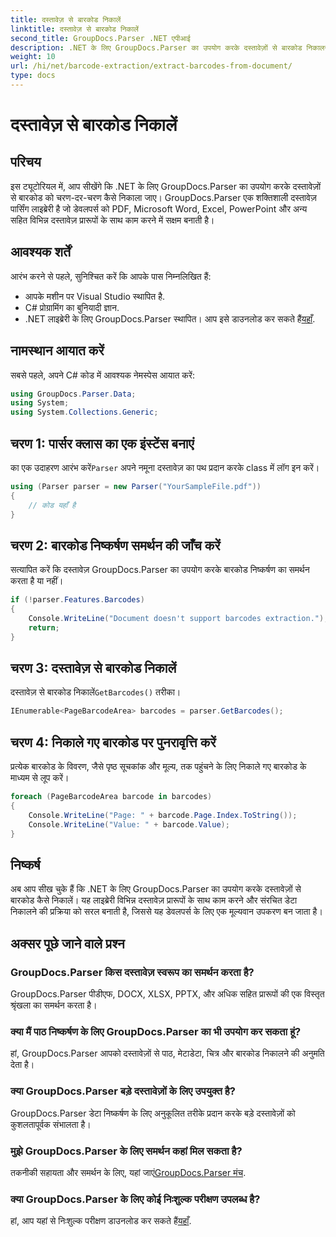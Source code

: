 ```yaml
---
title: दस्तावेज़ से बारकोड निकालें
linktitle: दस्तावेज़ से बारकोड निकालें
second_title: GroupDocs.Parser .NET एपीआई
description: .NET के लिए GroupDocs.Parser का उपयोग करके दस्तावेज़ों से बारकोड निकालना सीखें। अपने दस्तावेज़ प्रसंस्करण क्षमताओं को आसानी से बढ़ाएँ।
weight: 10
url: /hi/net/barcode-extraction/extract-barcodes-from-document/
type: docs
---
```

# दस्तावेज़ से बारकोड निकालें

## परिचय
इस ट्यूटोरियल में, आप सीखेंगे कि .NET के लिए GroupDocs.Parser का उपयोग करके दस्तावेज़ों से बारकोड को चरण-दर-चरण कैसे निकाला जाए। GroupDocs.Parser एक शक्तिशाली दस्तावेज़ पार्सिंग लाइब्रेरी है जो डेवलपर्स को PDF, Microsoft Word, Excel, PowerPoint और अन्य सहित विभिन्न दस्तावेज़ प्रारूपों के साथ काम करने में सक्षम बनाती है।
## आवश्यक शर्तें
आरंभ करने से पहले, सुनिश्चित करें कि आपके पास निम्नलिखित हैं:
- आपके मशीन पर Visual Studio स्थापित है.
- C# प्रोग्रामिंग का बुनियादी ज्ञान.
-  .NET लाइब्रेरी के लिए GroupDocs.Parser स्थापित। आप इसे डाउनलोड कर सकते हैं[यहाँ](https://releases.groupdocs.com/parser/net/).

## नामस्थान आयात करें
सबसे पहले, अपने C# कोड में आवश्यक नेमस्पेस आयात करें:
```csharp
using GroupDocs.Parser.Data;
using System;
using System.Collections.Generic;
```
## चरण 1: पार्सर क्लास का एक इंस्टेंस बनाएं
 का एक उदाहरण आरंभ करें`Parser` अपने नमूना दस्तावेज़ का पथ प्रदान करके class में लॉग इन करें।
```csharp
using (Parser parser = new Parser("YourSampleFile.pdf"))
{
    // कोड यहाँ है
}
```
## चरण 2: बारकोड निष्कर्षण समर्थन की जाँच करें
सत्यापित करें कि दस्तावेज़ GroupDocs.Parser का उपयोग करके बारकोड निष्कर्षण का समर्थन करता है या नहीं।
```csharp
if (!parser.Features.Barcodes)
{
    Console.WriteLine("Document doesn't support barcodes extraction.");
    return;
}
```
## चरण 3: दस्तावेज़ से बारकोड निकालें
 दस्तावेज़ से बारकोड निकालें`GetBarcodes()` तरीका।
```csharp
IEnumerable<PageBarcodeArea> barcodes = parser.GetBarcodes();
```
## चरण 4: निकाले गए बारकोड पर पुनरावृत्ति करें
प्रत्येक बारकोड के विवरण, जैसे पृष्ठ सूचकांक और मूल्य, तक पहुंचने के लिए निकाले गए बारकोड के माध्यम से लूप करें।
```csharp
foreach (PageBarcodeArea barcode in barcodes)
{
    Console.WriteLine("Page: " + barcode.Page.Index.ToString());
    Console.WriteLine("Value: " + barcode.Value);
}
```

## निष्कर्ष
अब आप सीख चुके हैं कि .NET के लिए GroupDocs.Parser का उपयोग करके दस्तावेज़ों से बारकोड कैसे निकालें। यह लाइब्रेरी विभिन्न दस्तावेज़ प्रारूपों के साथ काम करने और संरचित डेटा निकालने की प्रक्रिया को सरल बनाती है, जिससे यह डेवलपर्स के लिए एक मूल्यवान उपकरण बन जाता है।

## अक्सर पूछे जाने वाले प्रश्न
### GroupDocs.Parser किस दस्तावेज़ स्वरूप का समर्थन करता है?
GroupDocs.Parser पीडीएफ, DOCX, XLSX, PPTX, और अधिक सहित प्रारूपों की एक विस्तृत श्रृंखला का समर्थन करता है।
### क्या मैं पाठ निष्कर्षण के लिए GroupDocs.Parser का भी उपयोग कर सकता हूं?
हां, GroupDocs.Parser आपको दस्तावेज़ों से पाठ, मेटाडेटा, चित्र और बारकोड निकालने की अनुमति देता है।
### क्या GroupDocs.Parser बड़े दस्तावेज़ों के लिए उपयुक्त है?
GroupDocs.Parser डेटा निष्कर्षण के लिए अनुकूलित तरीके प्रदान करके बड़े दस्तावेज़ों को कुशलतापूर्वक संभालता है।
### मुझे GroupDocs.Parser के लिए समर्थन कहां मिल सकता है?
 तकनीकी सहायता और समर्थन के लिए, यहां जाएं[GroupDocs.Parser मंच](https://forum.groupdocs.com/c/parser/17).
### क्या GroupDocs.Parser के लिए कोई निःशुल्क परीक्षण उपलब्ध है?
 हां, आप यहां से निःशुल्क परीक्षण डाउनलोड कर सकते हैं[यहाँ](https://releases.groupdocs.com/).